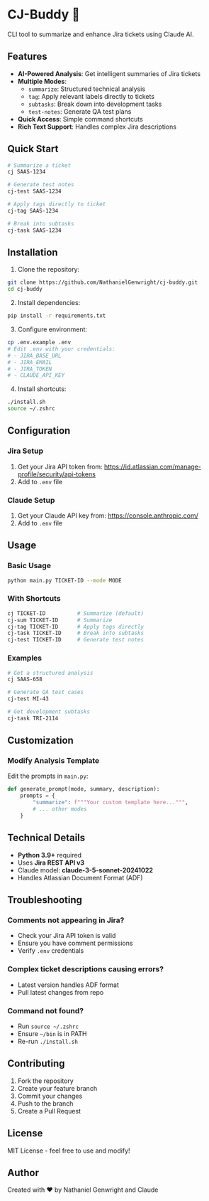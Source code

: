 # CJ-Buddy 🤖

CLI tool to summarize and enhance Jira tickets using Claude AI.

## Features

- **AI-Powered Analysis**: Get intelligent summaries of Jira tickets
- **Multiple Modes**:
  - `summarize`: Structured technical analysis
  - `tag`: Apply relevant labels directly to tickets
  - `subtasks`: Break down into development tasks
  - `test-notes`: Generate QA test plans
- **Quick Access**: Simple command shortcuts
- **Rich Text Support**: Handles complex Jira descriptions

## Quick Start

```bash
# Summarize a ticket
cj SAAS-1234

# Generate test notes
cj-test SAAS-1234

# Apply tags directly to ticket
cj-tag SAAS-1234

# Break into subtasks
cj-task SAAS-1234
```

## Installation

1. Clone the repository:
```bash
git clone https://github.com/NathanielGenwright/cj-buddy.git
cd cj-buddy
```

2. Install dependencies:
```bash
pip install -r requirements.txt
```

3. Configure environment:
```bash
cp .env.example .env
# Edit .env with your credentials:
# - JIRA_BASE_URL
# - JIRA_EMAIL  
# - JIRA_TOKEN
# - CLAUDE_API_KEY
```

4. Install shortcuts:
```bash
./install.sh
source ~/.zshrc
```

## Configuration

### Jira Setup
1. Get your Jira API token from: https://id.atlassian.com/manage-profile/security/api-tokens
2. Add to `.env` file

### Claude Setup
1. Get your Claude API key from: https://console.anthropic.com/
2. Add to `.env` file

## Usage

### Basic Usage
```bash
python main.py TICKET-ID --mode MODE
```

### With Shortcuts
```bash
cj TICKET-ID          # Summarize (default)
cj-sum TICKET-ID      # Summarize
cj-tag TICKET-ID      # Apply tags directly
cj-task TICKET-ID     # Break into subtasks
cj-test TICKET-ID     # Generate test notes
```

### Examples
```bash
# Get a structured analysis
cj SAAS-658

# Generate QA test cases
cj-test MI-43

# Get development subtasks
cj-task TRI-2114
```

## Customization

### Modify Analysis Template
Edit the prompts in `main.py`:

```python
def generate_prompt(mode, summary, description):
    prompts = {
        "summarize": f"""Your custom template here...""",
        # ... other modes
    }
```

## Technical Details

- **Python 3.9+** required
- Uses **Jira REST API v3**
- Claude model: **claude-3-5-sonnet-20241022**
- Handles Atlassian Document Format (ADF)

## Troubleshooting

### Comments not appearing in Jira?
- Check your Jira API token is valid
- Ensure you have comment permissions
- Verify `.env` credentials

### Complex ticket descriptions causing errors?
- Latest version handles ADF format
- Pull latest changes from repo

### Command not found?
- Run `source ~/.zshrc`
- Ensure `~/bin` is in PATH
- Re-run `./install.sh`

## Contributing

1. Fork the repository
2. Create your feature branch
3. Commit your changes
4. Push to the branch
5. Create a Pull Request

## License

MIT License - feel free to use and modify!

## Author

Created with ❤️ by Nathaniel Genwright and Claude